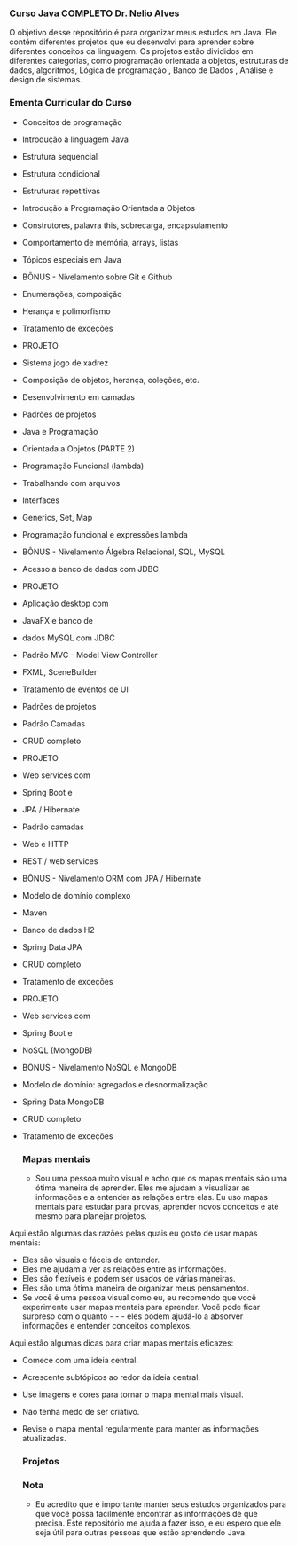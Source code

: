 ### Curso Java COMPLETO Dr. Nelio Alves

O objetivo desse repositório é para organizar meus estudos em Java. Ele contém diferentes projetos que eu desenvolvi para aprender sobre diferentes conceitos da linguagem. Os projetos estão divididos em diferentes categorias, como programação orientada a objetos, estruturas de dados, algoritmos, Lógica de programação , Banco de Dados , Análise e design de sistemas. 

### Ementa Curricular do Curso 

- Conceitos de programação
- Introdução à linguagem Java
- Estrutura sequencial
- Estrutura condicional
- Estruturas repetitivas
- Introdução à Programação Orientada a Objetos
- Construtores, palavra this, sobrecarga, encapsulamento
- Comportamento de memória, arrays, listas
- Tópicos especiais em Java
- BÔNUS - Nivelamento sobre Git e Github
- Enumerações, composição
- Herança e polimorfismo
- Tratamento de exceções
- PROJETO
- Sistema jogo de xadrez
- Composição de objetos, herança, coleções, etc.
- Desenvolvimento em camadas
- Padrões de projetos
- Java e Programação
- Orientada a Objetos
(PARTE 2)
- Programação Funcional
(lambda)
- Trabalhando com arquivos
- Interfaces
- Generics, Set, Map
- Programação funcional e expressões lambda
- BÔNUS - Nivelamento Álgebra Relacional, SQL, MySQL
- Acesso a banco de dados com JDBC
- PROJETO
- Aplicação desktop com
- JavaFX e banco de
- dados MySQL com JDBC
- Padrão MVC - Model View Controller
- FXML, SceneBuilder
- Tratamento de eventos de UI
- Padrões de projetos
- Padrão Camadas
- CRUD completo
- PROJETO
- Web services com
- Spring Boot e
- JPA / Hibernate
- Padrão camadas
- Web e HTTP
- REST / web services
- BÔNUS - Nivelamento ORM com JPA / Hibernate
- Modelo de domínio complexo
- Maven
- Banco de dados H2
- Spring Data JPA
- CRUD completo
- Tratamento de exceções
- PROJETO
- Web services com
- Spring Boot e
- NoSQL (MongoDB)
- BÔNUS - Nivelamento NoSQL e MongoDB
- Modelo de domínio: agregados e desnormalização
- Spring Data MongoDB
- CRUD completo
- Tratamento de exceções

  
  ### Mapas mentais

  - Sou uma pessoa muito visual e acho que os mapas mentais são uma ótima maneira de aprender. Eles me ajudam a visualizar as informações e a entender as relações entre elas. Eu uso mapas mentais para estudar para provas, aprender novos conceitos e até mesmo para planejar projetos.

Aqui estão algumas das razões pelas quais eu gosto de usar mapas mentais:

- Eles são visuais e fáceis de entender.
- Eles me ajudam a ver as relações entre as informações.
- Eles são flexíveis e podem ser usados de várias maneiras.
- Eles são uma ótima maneira de organizar meus pensamentos.
- Se você é uma pessoa visual como eu, eu recomendo que você experimente usar mapas mentais para aprender. Você pode ficar surpreso com o quanto - - - eles podem ajudá-lo a absorver informações e entender conceitos complexos.

Aqui estão algumas dicas para criar mapas mentais eficazes:

- Comece com uma ideia central.
- Acrescente subtópicos ao redor da ideia central.
- Use imagens e cores para tornar o mapa mental mais visual.
- Não tenha medo de ser criativo.
- Revise o mapa mental regularmente para manter as informações atualizadas.


  
  ### Projetos



  ### Nota

  - Eu acredito que é importante manter seus estudos organizados para que você possa facilmente encontrar as informações de que precisa. Este repositório me ajuda a fazer isso, e eu espero que ele seja útil para outras pessoas que estão aprendendo Java.


  

